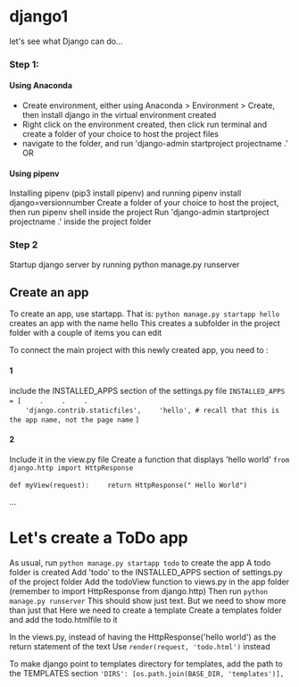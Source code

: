 # django1
let's see what Django can do...

### Step 1:
#### Using Anaconda
- Create environment, either using Anaconda > Environment > Create, then install django in the virtual environment created
- Right click on the environment created, then click run terminal and create a folder of your choice to host the project files
- navigate to the folder, and run 'django-admin startproject projectname .'
OR 
#### Using pipenv
Installing pipenv (pip3 install pipenv) and running pipenv install django=versionnumber
Create a folder of your choice to host the project, then run pipenv shell inside the project
Run 'django-admin startproject projectname .' inside the project folder

### Step 2
Startup django server by running
    python manage.py runserver

## Create an app
To create an app, use startapp. That is:
`python manage.py startapp hello`
creates an app with the name hello
This creates a subfolder in the project folder with a couple of items you can edit

To connect the main project with this newly created app, you need to :
#### 1
include the INSTALLED_APPS section of the settings.py file
`INSTALLED_APPS = [`
`    .`
`    .`
`    .`    
`    'django.contrib.staticfiles',`
`    'hello', # recall that this is the app name, not the page name`
`]`

#### 2
Include it in the view.py file
Create a function that displays 'hello world'
`from django.http import HttpResponse`

`def myView(request):`
`    return HttpResponse(" Hello World")`

...
# Let's create a ToDo app
As usual, run `python manage.py startapp todo` to create the app
A todo folder is created
Add 'todo' to the INSTALLED_APPS section of settings.py of the project folder
Add the todoView function to views.py in the app folder (remember to import HttpResponse from django.http)
Then run `python manage.py runserver`
This should show just text. But we need to show more than just that
Here we need to create a template
Create a templates folder and add the todo.htmlfile to it

In the views.py, instead of having the HttpResponse('hello world') as the return statement of the text
Use `render(request, 'todo.html')` instead

To make django point to templates directory for templates, add the path to the TEMPLATES section
`'DIRS': [os.path.join(BASE_DIR, 'templates')],`
